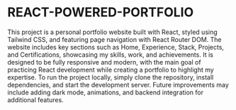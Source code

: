 # REACT-POWERED-PORTFOLIO
This project is a personal portfolio website built with React, styled using Tailwind CSS, and featuring page navigation with React Router DOM. The website includes key sections such as Home, Experience, Stack, Projects, and Certifications, showcasing my skills, work, and achievements. It is designed to be fully responsive and modern, with the main goal of practicing React development while creating a portfolio to highlight my expertise. To run the project locally, simply clone the repository, install dependencies, and start the development server. Future improvements may include adding dark mode, animations, and backend integration for additional features.
